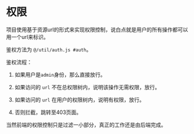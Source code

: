 # 权限

项目使用基于资源url的形式来实现权限控制，说白点就是用户的所有操作都可以用一个url来标识。

鉴权方法为 `@/util/auth.js #auth`。

鉴权流程：
1. 如果用户是`admin`身份，那么直接放行。

2. 如果访问的 `url` 不在总权限树内，说明该操作无需权限，放行。

3. 如果访问的 `url` 在用户的权限树内，说明有权限，放行。

4. 否则拦截，跳转至403页面。

当然前端的权限控制只是过滤一小部分，真正的工作还是由后端完成。
